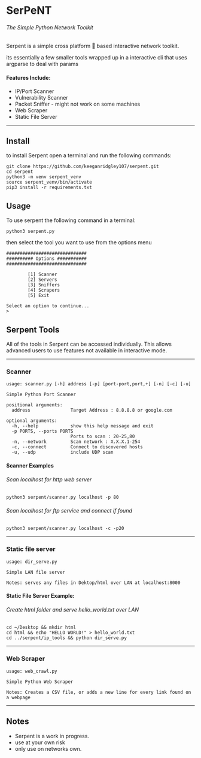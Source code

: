 
# SerPeNT

###### The Simple Python Network Toolkit

Serpent is a simple cross platform :snake: based interactive network toolkit.

its essentially a few smaller tools wrapped up in a interactive cli that uses argparse to deal with params

#### Features Include:

- IP/Port Scanner
- Vulnerability Scanner
- Packet Sniffer - might not work on some machines
- Web Scraper
- Static File Server

---

## Install

to install Serpent open a terminal and run the following commands:

``` 
git clone https://github.com/keeganridgley107/serpent.git 
cd serpent
python3 -m venv serpent_venv
source serpent_venv/bin/activate
pip3 install -r requirements.txt
```

## Usage

To use serpent the following command in a terminal:

```python3 serpent.py```
 
then select the tool you want to use from the options menu

```
##############################
########## Options ###########
##############################

        [1] Scanner
        [2] Servers
        [3] Sniffers
        [4] Scrapers
        [5] Exit

Select an option to continue...
>
```

## Serpent Tools 

All of the tools in Serpent can be accessed individually. 
This allows advanced users to use features not available in interactive mode. 

----

### Scanner

```
usage: scanner.py [-h] address [-p] [port-port,port,+] [-n] [-c] [-u]

Simple Python Port Scanner

positional arguments:
  address               Target Address : 8.8.8.8 or google.com

optional arguments:
  -h, --help            show this help message and exit
  -p PORTS, --ports PORTS
                        Ports to scan : 20-25,80
  -n, --network         Scan network : X.X.X.1-254
  -c, --connect         Connect to discovered hosts
  -u, --udp             include UDP scan

```

#### Scanner Examples

###### Scan localhost for http web server 

```
python3 serpent/scanner.py localhost -p 80
```

###### Scan localhost for ftp service and connect if found

```
python3 serpent/scanner.py localhost -c -p20
```

-----------

### Static file server 

```
usage: dir_serve.py 

Simple LAN file server 

Notes: serves any files in Dektop/html over LAN at localhost:8000

```

#### Static File Server Example:

###### Create html folder and serve hello_world.txt over LAN 

```
cd ~/Desktop && mkdir html
cd html && echo "HELLO WORLD!" > hello_world.txt
cd ../serpent/ip_tools && python dir_serve.py
```

-----------

### Web Scraper 

```
usage: web_crawl.py 

Simple Python Web Scraper  

Notes: Creates a CSV file, or adds a new line for every link found on a webpage

```

-----------

## Notes

- Serpent is a work in progress. 
- use at your own risk 
- only use on networks own. 


